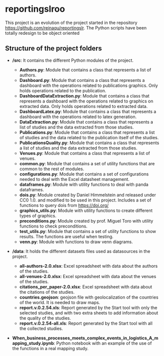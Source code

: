# reportingslroo

This project is an evolution of the project started in the repository https://github.com/reinaqu/reportingslr. The Python scripts have been totally redesign to be object oriented


## Structure of the project folders

* **/src**: It contains the different Python modules of the project.
    * **Authors.py**: Module that contains a class that represents a list of authors.
    * **Dashboard.py**: Module that contains a class that represents a dashboard with the operations related to publications graphics. Only holds operations related to the publication.
    * **DashboardDataExtraction.py**: Module that contains a class that represents a dashboard with the operations related to graphics on extracted data. Only holds operations related to extracted data.
    * **DashboardLatex.py**: Module that contains a class that represents a dashboard with the operations related to latex generation. 
    * **DataExtraction.py**: Module that contains a class that represents a list of studies and the data extracted from those studies.
    * **Publications.py**: Module that contains a class that represents a list of studies and the data related to the publication itself of the studies.
    * **PublicationsQuality.py**: Module that contains a class that represents a list of studies and the data extracted from those studies.
    * **Venues.py**: Module that contains a class that represents a list of venues.
    * **common.py**: Module that contains a set of utility functions that are common to the rest of modules.
    * **configurations.py**: Module that contains a set of configurations needed to deal with the Excel datasheet management.
    * **dataframes.py**: Module with utility functions to deal with panda dataframes.
    * **dois.py**: Module created by Daniel Himmelstein and released under CC0 1.0. and modified to be used in this project. Includes a set of functions to query dois from https://doi.org/
    * **graphics_utils.py**: Module with utility functions to create different types of graphics.
    * **preconditions.py**: Module created by prof. Miguel Toro with utility functions to check preconditions.
    * **test_utils.py**: Module that contains a set of utility functions to show results. The functions are useful when testing.
    * **venn.py**: Module with functions to draw venn diagrams.
    
* **/data**: It holds the different datasets files used as datasources in the project.
    * **all-authors-2.0.xlsx**: Excel spreadsheet with data about the authors of the studies.
    * **all-venues-2.0.xlsx**: Excel spreadsheet with data about the venues of the studies.
    * **citations_per_paper-2.0.xlsx**: Excel spreadsheet with data about the citations of the studies.
    * **countries.geojson**: geojson file with geolocalization of the countries of the world. It is needed to draw maps.
    * **report.v.0.2.54.xls**: Report generated by the Start tool with only the selected studies, and with two extra sheets to add information about the quality of the studies.
    * **report.v.0.2.54-all.xls**: Report generated by the Start tool with all the collected studies.
 * **When_business_processes_meets_complex_events_in_logistics_A_mapping_study.ipynb**: Python notebook with an example of the use of the functions in a real mapping study.
    